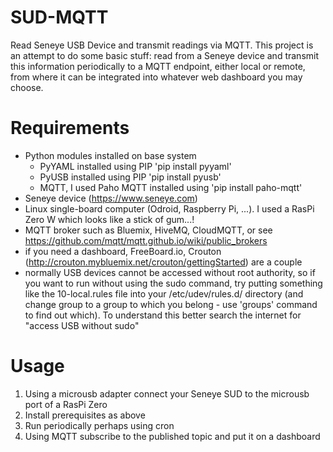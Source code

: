 # SUD-MQTT
Read Seneye USB Device and transmit readings via MQTT.
This project is an attempt to do some basic stuff: read from a Seneye device and transmit this information periodically to a MQTT endpoint, either local or remote, from where it can be integrated into whatever web dashboard you may choose.

# Requirements
- Python modules installed on base system
	- PyYAML installed using PIP 'pip install pyyaml'
	- PyUSB installed using PIP 'pip install pyusb'
	- MQTT, I used Paho MQTT installed using 'pip install paho-mqtt'
- Seneye device (https://www.seneye.com)
- Linux single-board computer (Odroid, Raspberry Pi, ...). I used a RasPi Zero W which looks like a stick of gum...!
- MQTT broker such as Bluemix, HiveMQ, CloudMQTT, or see https://github.com/mqtt/mqtt.github.io/wiki/public_brokers
- if you need a dashboard, FreeBoard.io, Crouton (http://crouton.mybluemix.net/crouton/gettingStarted) are a couple
- normally USB devices cannot be accessed without root authority, so if you want to run without using the sudo command, try putting something like the 10-local.rules file into your /etc/udev/rules.d/ directory (and change group to a group to which you belong - use 'groups' command to find out which). To understand this better search the internet for "access USB without sudo"

# Usage
1. Using a microusb adapter connect your Seneye SUD to the microusb port of a RasPi Zero
1. Install prerequisites as above
1. Run periodically perhaps using cron
1. Using MQTT subscribe to the published topic and put it on a dashboard